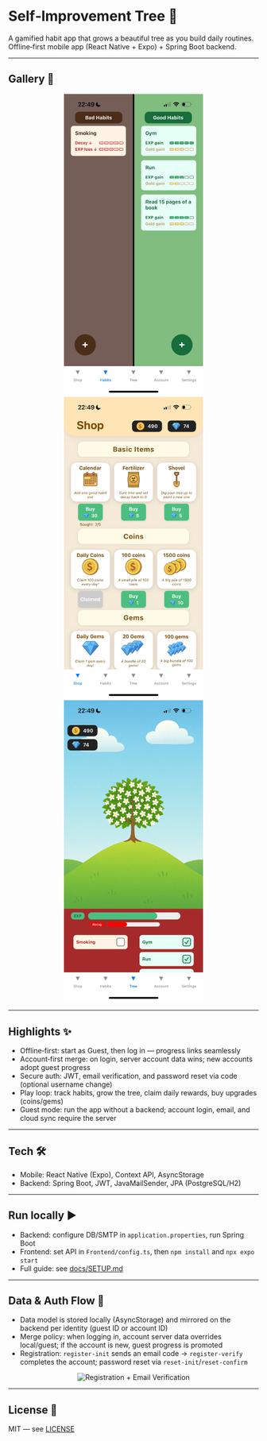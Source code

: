 # Self‑Improvement Tree 🌱

A gamified habit app that grows a beautiful tree as you build daily routines. Offline‑first mobile app (React Native + Expo) + Spring Boot backend.

---

## Gallery 📸

<p align="center">
  <img src="docs/media/habits_screen.png" alt="Habits Screen" width="280" />
  <img src="docs/media/shop_screen.png" alt="Shop" width="280" />
  <img src="docs/media/tree_screen.png" alt="Tree" width="280" />
</p>

---

## Highlights ✨

- Offline‑first: start as Guest, then log in — progress links seamlessly
- Account‑first merge: on login, server account data wins; new accounts adopt guest progress
- Secure auth: JWT, email verification, and password reset via code (optional username change)
- Play loop: track habits, grow the tree, claim daily rewards, buy upgrades (coins/gems)
- Guest mode: run the app without a backend; account login, email, and cloud sync require the server

---

## Tech 🛠

- Mobile: React Native (Expo), Context API, AsyncStorage
- Backend: Spring Boot, JWT, JavaMailSender, JPA (PostgreSQL/H2)

---

## Run locally ▶️

- Backend: configure DB/SMTP in `application.properties`, run Spring Boot
- Frontend: set API in `Frontend/config.ts`, then `npm install` and `npx expo start`
- Full guide: see [docs/SETUP.md](docs/SETUP.md)

---

## Data & Auth Flow 🔐

- Data model is stored locally (AsyncStorage) and mirrored on the backend per identity (guest ID or account ID)
- Merge policy: when logging in, account server data overrides local/guest; if the account is new, guest progress is promoted
- Registration: `register-init` sends an email code → `register-verify` completes the account; password reset via `reset-init`/`reset-confirm`

<p align="center">
  <img src="docs/media/registration_and_email_verification.gif" alt="Registration + Email Verification" width="480" />
</p>

---

## License 📝

MIT — see [LICENSE](LICENSE)
